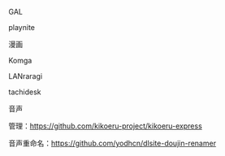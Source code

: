 GAL

playnite



漫画

Komga

LANraragi

tachidesk



音声

管理：https://github.com/kikoeru-project/kikoeru-express

音声重命名：https://github.com/yodhcn/dlsite-doujin-renamer